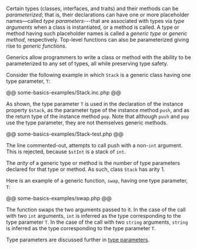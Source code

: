 Certain types (classes, interfaces, and traits) and their methods can be *parameterized*; that is, their declarations can have one or more
placeholder names&mdash;called *type parameters*---that are associated with types via *type arguments* when a class is instantiated, or a method
is called. A type or method having such placeholder names is called a *generic type* or *generic method*, respectively. Top-level functions
can also be parameterized giving rise to *generic functions*.

Generics allow programmers to write a class or method with the ability to be parameterized to any set of types, all while preserving type safety.

Consider the following example in which `Stack` is a generic class having one type parameter, `T`:

@@ some-basics-examples/Stack.inc.php @@

As shown, the type parameter `T` is used in the declaration of the instance property `$stack`, as the parameter type of the instance method
`push`, and as the return type of the instance method `pop`. Note that although `push` and `pop` use the type parameter, they are not themselves
generic methods.

@@ some-basics-examples/Stack-test.php @@

The line commented-out, attempts to call push with a non-`int` argument. This is rejected, because `$stInt` is a stack of `int`.

The *arity* of a generic type or method is the number of type parameters declared for that type or method. As such, class `Stack` has arity 1.

Here is an example of a generic function, `swap`, having one type parameter, `T`:

@@ some-basics-examples/swap.php @@

The function swaps the two arguments passed to it. In the case of the call with two `int` arguments, `int` is inferred as
the type corresponding to the type parameter `T`. In the case of the call with two `string` arguments,
`string` is inferred as the type corresponding to the type parameter `T`.

Type parameters are discussed further in [type
parameters](type-parameters.md).

